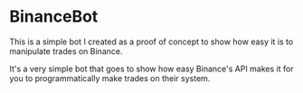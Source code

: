 # BinanceBot

This is a simple bot I created as a proof of concept to show how easy it is to manipulate trades on Binance.

It's a very simple bot that goes to show how easy Binance's API makes it for you to programmatically make trades on their system.
